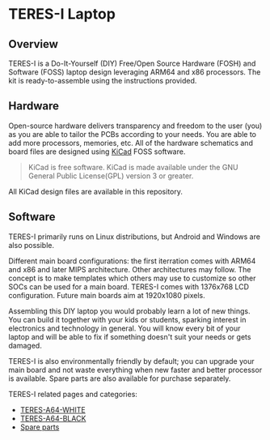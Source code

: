 # TERES-I Laptop

## Overview

TERES-I is a Do-It-Yourself (DIY) Free/Open Source Hardware (FOSH) and Software (FOSS) laptop design leveraging ARM64 and x86 processors.
The kit is ready-to-assemble using the instructions provided.

## Hardware

Open-source hardware delivers transparency and freedom to the user (you) as you are able to tailor the PCBs according to your needs.
You are able to add more processors, memories, etc.
All of the hardware schematics and board files are designed using [KiCad](http://kicad-pcb.org) FOSS software.

> KiCad is free software. KiCad is made available under the GNU General Public License(GPL) version 3 or greater.

All KiCad design files are available in this repository.

## Software

TERES-I primarily runs on Linux distributions, but Android and Windows are also possible.

Different main board configurations: the first iterration comes with ARM64 and x86 and later MIPS architecture.
Other architectures may follow.
The concept is to make templates which others may use to customize so other SOCs can be used for a main board.
TERES-I comes with 1376x768 LCD configuration. Future main boards aim at 1920x1080 pixels.

Assembling this DIY laptop you would probably learn a lot of new things.
You can build it together with your kids or students, sparking interest in electronics and technology in general.
You will know every bit of your laptop and will be able to fix if something doesn't suit your needs or gets damaged.

TERES-I is also environmentally friendly by default; you can upgrade your main board and not waste everything when new faster and better processor is available.
Spare parts are also available for purchase separately.

TERES-I related pages and categories:

* [TERES-A64-WHITE](https://www.olimex.com/Products/DIY-Laptop/KITS/TERES-A64-WHITE/open-source-hardware)
* [TERES-A64-BLACK](https://www.olimex.com/Products/DIY-Laptop/KITS/TERES-A64-BLACK/open-source-hardware)
* [Spare parts](https://www.olimex.com/Products/DIY-Laptop/SPARE-PARTS/)

